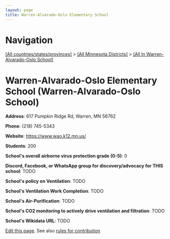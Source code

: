 ```yaml
---
layout: page
title: Warren-Alvarado-Oslo Elementary School
---
```

# Navigation

[[All countries/states/provinces]](../../..) > [[All Minnesota Districts]](../..) > [[All In Warren-Alvarado-Oslo School]](..)

# Warren-Alvarado-Oslo Elementary School (Warren-Alvarado-Oslo School)

**Address**: 617 Pumpkin Ridge Rd, Warren, MN 56762

**Phone**: (218) 745-5343

**Website**: <https://www.wao.k12.mn.us/>

**Students**: 200

**School's overall airborne virus protection grade (0-5)**: 0

**Discord, Facebook, or WhatsApp group for discovery/advocacy for THIS school**: TODO

**School's policy on Ventilation**: TODO

**School's Ventilation Work Completion**: TODO

**School's Air-Purification**: TODO

**School's CO2 monitoring to actively drive ventilation and filtration**: TODO

**School's Wikidata URL**: TODO


[Edit this page](https://github.com/ventilate-schools/MN/edit/main/./Warren-Alvarado-Oslo_School/Warren-Alvarado-Oslo_Elementary_School.md). See also [rules for contribution](../../../contribution-rules/)